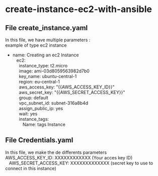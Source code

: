 # create-instance-ec2-with-ansible

## File create_instance.yaml <br/>
In this file, we have multiple parameters :<br/>
example of type ec2 instance <br/>
- name: Creating an ec2 Instance <br/>&nbsp;&nbsp;
    ec2: <br/>&nbsp;&nbsp;&nbsp;&nbsp;
      instance_type: t2.micro <br/>&nbsp;&nbsp;&nbsp;&nbsp;
      image: ami-03d8059563982d7b0 <br/>&nbsp;&nbsp;&nbsp;&nbsp;
      key_name: ubuntu-central-1 <br/>&nbsp;&nbsp;&nbsp;&nbsp;
      region: eu-central-1<br/>&nbsp;&nbsp;&nbsp;&nbsp;
      aws_access_key: "{{AWS_ACCESS_KEY_ID}}" <br/>&nbsp;&nbsp;&nbsp;&nbsp;
      aws_secret_key: "{{AWS_SECRET_ACCESS_KEY}}"<br/>&nbsp;&nbsp;&nbsp;&nbsp;
      group: default<br/>&nbsp;&nbsp;&nbsp;&nbsp;
      vpc_subnet_id: subnet-316a8b4d<br/>&nbsp;&nbsp;&nbsp;&nbsp;
      assign_public_ip: yes<br/>&nbsp;&nbsp;&nbsp;&nbsp;
      wait: yes<br/>&nbsp;&nbsp;&nbsp;&nbsp;
      instance_tags:<br/>&nbsp;&nbsp;&nbsp;&nbsp;&nbsp;&nbsp;&nbsp;
        Name: tags Instance

## File Credentials.yaml<br/>

In this file, we make the de differents parameters <br/>
AWS_ACCESS_KEY_ID: XXXXXXXXXXXX (Your acces key ID) <br/>&nbsp;&nbsp;
AWS_SECRET_ACCESS_KEY: XXXXXXXXXXXXX (secret key to use to connect in this instance)
